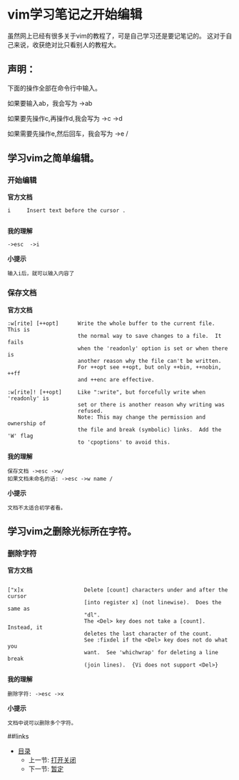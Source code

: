 # vim学习笔记之开始编辑

虽然网上已经有很多关于vim的教程了，可是自己学习还是要记笔记的。
这对于自己来说，收获绝对比只看别人的教程大。

## 声明：

下面的操作全部在命令行中输入。

如果要输入ab，我会写为   ->ab

如果要先操作c,再操作d,我会写为  ->c  ->d

如果需要先操作e,然后回车，我会写为 ->e /


## 学习vim之简单编辑。

### 开始编辑

<b>官方文档</b>

````
i     Insert text before the cursor .
	
````

<b>我的理解</b>
````
->esc  ->i
````

<b>小提示</b>
````
输入i后，就可以输入内容了
````


### 保存文档

<b>官方文档</b>

````
:w[rite] [++opt]      Write the whole buffer to the current file.  This is
                      the normal way to save changes to a file.  It fails
                      when the 'readonly' option is set or when there is
                      another reason why the file can't be written.
                      For ++opt see ++opt, but only ++bin, ++nobin, ++ff
                      and ++enc are effective.

:w[rite]! [++opt]     Like ":write", but forcefully write when 'readonly' is
                      set or there is another reason why writing was
                      refused.
                      Note: This may change the permission and ownership of
                      the file and break (symbolic) links.  Add the 'W' flag
                      to 'cpoptions' to avoid this.
````
<b>我的理解</b>

````
保存文档 ->esc ->w/
如果文档未命名的话: ->esc ->w name / 
````

<b>小提示</b>
````
文档不太适合初学者看。
````


## 学习vim之删除光标所在字符。

### 删除字符

<b>官方文档</b>

````

["x]x                   Delete [count] characters under and after the cursor
                        [into register x] (not linewise).  Does the same as
                        "dl".
                        The <Del> key does not take a [count].  Instead, it
                        deletes the last character of the count.
                        See :fixdel if the <Del> key does not do what you
                        want.  See 'whichwrap' for deleting a line break
                        (join lines).  {Vi does not support <Del>}
````
<b>我的理解</b>

````
删除字符: ->esc ->x
````

<b>小提示</b>
````
文档中说可以删除多个字符。
````


##links
   * [目录](<preface.md>)
	   * 上一节: [打开关闭](<1.0.md>)
	   * 下一节: [暂定](<1.2.md>)





